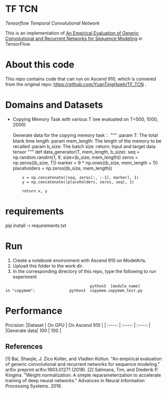 # TF TCN
*Tensorflow Temporal Convolutional Network*

This is an implementation of [An Empirical Evaluation of Generic Convolutional and Recurrent Networks for Sequence Modeling](https://arxiv.org/abs/1803.01271) in TensorFlow.

# About this code
This repo contains code that can run on Ascend 910, which is convered from the original repo: https://github.com/YuanTingHsieh/TF_TCN . 


# Domains and Datasets

  - Copying Memory Task with various T (we evaluated on T=500, 1000, 2000)

    Generate data for the copying memory task：
        """
        :param T: The total blank time length
        :param mem_length: The length of the memory to be recalled
        :param b_size: The batch size
        :return: Input and target data tensor
        """
          def data_generator(T, mem_length, b_size):
            seq = np.random.randint(1, 9, size=(b_size, mem_length))
            zeros = np.zeros((b_size, T))
            marker = 9 * np.ones((b_size, mem_length + 1))
            placeholders = np.zeros((b_size, mem_length))
    
            x = np.concatenate((seq, zeros[:, :-1], marker), 1)
            y = np.concatenate((placeholders, zeros, seq), 1)
    
            return x, y
     
# requirements
   pip install -r requirements.txt

# Run
1. Create a notebook environment with Ascend 910 on ModelArts.
2. Upload this folder to the work dir.
3. In the corresponding directory of this repo, type the following to run  experiment
```
                                     python3  [module_name]
in "copymem":               python3  copymem.copymem_test.py

```
# Performance
Pricision:
|Dataset | On GPU | On Ascend 910 |
| :----: | :----: | :----: |
|Generate data| 100 | 100 |

## References
[1] Bai, Shaojie, J. Zico Kolter, and Vladlen Koltun. "An empirical evaluation of generic convolutional and recurrent networks for sequence modeling." arXiv preprint arXiv:1803.01271 (2018).
[2] Salimans, Tim, and Diederik P. Kingma. "Weight normalization: A simple reparameterization to accelerate training of deep neural networks." Advances in Neural Information Processing Systems. 2016.
